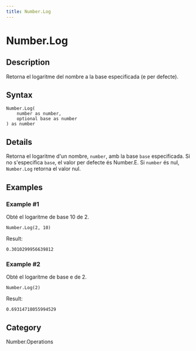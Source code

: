 ```yaml
---
title: Number.Log
---
```


# Number.Log


## Description

Retorna el logaritme del nombre a la base especificada (e per defecte).


## Syntax

```powerquery
Number.Log(
    number as number,
    optional base as number
) as number
```


## Details

Retorna el logaritme d'un nombre, <code>number</code>, amb la base <code>base</code> especificada. Si no s'especifica <code>base</code>, el valor per defecte és Number.E.    Si <code>number</code> és nul, <code>Number.Log</code> retorna el valor nul.


## Examples

### Example #1 
Obté el logaritme de base 10 de 2.
```powerquery
Number.Log(2, 10)
```

Result: 
```powerquery
0.3010299956639812
```


### Example #2 
Obté el logaritme de base e de 2.
```powerquery
Number.Log(2)
```

Result: 
```powerquery
0.69314718055994529
```




## Category
Number.Operations
